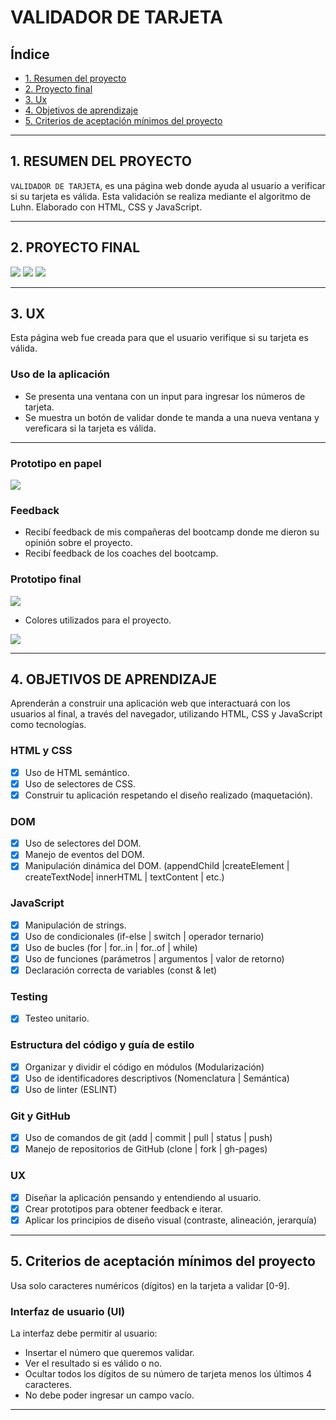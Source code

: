 # VALIDADOR DE TARJETA

## Índice

* [1. Resumen del proyecto](#1-resumen-del-proyecto)
* [2. Proyecto final](#2-proyecto-final)
* [3. Ux](#3-Ux) 
* [4. Objetivos de aprendizaje](#4-objetivos-de-aprendizaje)
* [5. Criterios de aceptación mínimos del proyecto](#5-criterios-de-aceptación-mínimos-del-proyecto)
***

## 1. RESUMEN DEL PROYECTO

`VALIDADOR DE TARJETA`, es una página web donde ayuda al usuario a verificar si su tarjeta es válida.
Esta validación se realiza mediante el algoritmo de Luhn.
Elaborado con HTML, CSS y JavaScript.
***

## 2. PROYECTO FINAL

![](src/imagenes/prototipo2.jpg)
![](src/imagenes/prototipo3.jpg)
![](src/imagenes/prototipo4.jpg)
***

## 3. UX

Esta página web fue creada para que el usuario verifique si su tarjeta es válida. 

### Uso de la aplicación

* Se presenta una ventana con un input para ingresar los números de tarjeta.
* Se muestra un botón de validar donde te manda a una nueva ventana y vereficara si la tarjeta es válida.
***

### Prototipo en papel

 ![](src/imagenes/prototipo.jpg)

### Feedback

* Recibí feedback de mis compañeras del bootcamp donde me dieron su opinión sobre el proyecto.
* Recibí feedback de los coaches del bootcamp.

### Prototipo final

![](src/imagenes/prototipo_final.jpg)

* Colores utilizados para el proyecto.

![](src/imagenes/colores.jpg)
***

## 4. OBJETIVOS DE APRENDIZAJE

Aprenderán a construir una aplicación web que interactuará con los usuarios al final, a través del navegador, utilizando HTML, CSS y JavaScript como tecnologías.

### HTML y CSS

* [X] Uso de HTML semántico.
* [X] Uso de selectores de CSS.
* [X] Construir tu aplicación respetando el diseño realizado (maquetación).

### DOM

* [X] Uso de selectores del DOM.
* [X] Manejo de eventos del DOM.
* [X] Manipulación dinámica del DOM.
(appendChild |createElement | createTextNode| innerHTML | textContent | etc.)

### JavaScript

* [X] Manipulación de strings.
* [X] Uso de condicionales (if-else | switch | operador ternario)
* [X] Uso de bucles (for | for..in | for..of | while)
* [X] Uso de funciones (parámetros | argumentos | valor de retorno)
* [X] Declaración correcta de variables (const & let)

### Testing

* [X] Testeo unitario.

### Estructura del código y guía de estilo

* [X] Organizar y dividir el código en módulos (Modularización)
* [X] Uso de identificadores descriptivos (Nomenclatura | Semántica)
* [X] Uso de linter (ESLINT)

### Git y GitHub

* [X] Uso de comandos de git (add | commit | pull | status | push)
* [X] Manejo de repositorios de GitHub (clone | fork | gh-pages)

### UX

* [X] Diseñar la aplicación pensando y entendiendo al usuario.
* [X] Crear prototipos para obtener feedback e iterar.
* [X] Aplicar los principios de diseño visual (contraste, alineación, jerarquía)
***

## 5. Criterios de aceptación mínimos del proyecto

Usa solo caracteres numéricos (dígitos) en la tarjeta a validar [0-9].

### Interfaz de usuario (UI)

La interfaz debe permitir al usuario:

* Insertar el número que queremos validar.
* Ver el resultado si es válido o no.
* Ocultar todos los dígitos de su número de tarjeta menos los últimos
4 caracteres.
* No debe poder ingresar un campo vacío.
***